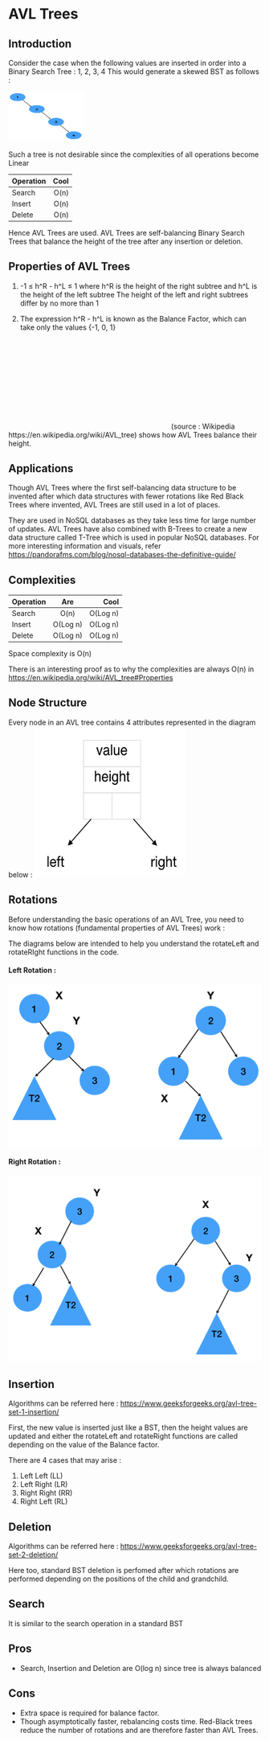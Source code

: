# AVL Trees

## Introduction

Consider the case when the following values are inserted in order into a Binary Search Tree : 1, 2, 3, 4
This would generate a skewed BST as follows :

<img src="./images/skewedBST.png" alt="Skewed BST"
	title="Skewed BST" width="150" height="100" />

Such a tree is not desirable since the complexities of all operations become Linear 

| Operation     |  Cool  |
| ------------- | -----: |
|     Search    |  O(n)  |
|     Insert    |  O(n)  |
|     Delete    |  O(n)  |

Hence AVL Trees are used. AVL Trees are self-balancing Binary Search Trees that balance the height of the tree after any insertion or deletion.

## Properties of AVL Trees

1. -1 ≤ h^R - h^L ≤ 1
	where h^R is the height of the right subtree and h^L is the height of the left subtree
The height of the left and right subtrees differ by no more than 1

2. The expression h^R - h^L is known as the Balance Factor, which can take only the values {-1, 0, 1}

<img src="./images/AVL_Tree_Example.gif">
(source : Wikipedia https://en.wikipedia.org/wiki/AVL_tree) shows how AVL Trees balance their height.

## Applications

Though AVL Trees where the first self-balancing data structure to be invented after which data structures with fewer rotations like Red Black Trees where invented, AVL Trees are still used in a lot of places. 

They are used in NoSQL databases as they take less time for large number of updates. AVL Trees have also combined with B-Trees to create a new data structure called T-Tree which is used in popular NoSQL databases.
For more interesting information and visuals, refer https://pandorafms.com/blog/nosql-databases-the-definitive-guide/

## Complexities

| Operation        | Are           | Cool  |
| ------------- |:-------------:| -----:|
| Search     | O(n) | O(Log n)  |
| Insert      | O(Log n)      |   O(Log n) |
| Delete | O(Log n)     |    O(Log n) |

Space complexity is O(n)

There is an interesting proof as to why the complexities are always O(n) in https://en.wikipedia.org/wiki/AVL_tree#Properties

## Node Structure

Every node in an AVL tree contains 4 attributes represented in the diagram below :
<img src="./images/NodeStructure.png" width="300" height="300" >

## Rotations

Before understanding the basic operations of an AVL Tree, you need to know how rotations (fundamental properties of AVL Trees) work :

The diagrams below are intended to help you understand the rotateLeft and rotateRIght functions in the code.

#### Left Rotation :
<img src="./images/leftRotation.png"  >

#### Right Rotation :
<img src="./images/rightRotation.png"  >

## Insertion

Algorithms can be referred here : https://www.geeksforgeeks.org/avl-tree-set-1-insertion/

First, the new value is inserted just like a BST, then the height values are updated and either the rotateLeft and rotateRight functions are called depending on the value of the Balance factor.

There are 4 cases that may arise :
1. Left Left (LL)
1. Left Right (LR)
1. Right Right (RR)
1. Right Left (RL)

## Deletion

Algorithms can be referred here : https://www.geeksforgeeks.org/avl-tree-set-2-deletion/

Here too, standard BST deletion is perfomed after which rotations are performed depending on the positions of the child and grandchild.

## Search

It is similar to the search operation in a standard BST

## Pros

- Search, Insertion and Deletion are O(log n) since tree is always balanced

## Cons

- Extra space is required for balance factor. 
- Though asymptotically faster, rebalancing costs time. Red-Black trees reduce the number of rotations and are therefore faster than AVL Trees.

